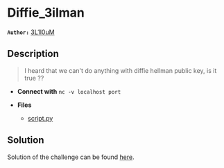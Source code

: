 # Diffie_3ilman

**`Author:`** [3L1l0uM](https://www.linkedin.com/in/abdelalim-atoui-b2043923b/)

## Description

> I heard that we can't do anything with diffie hellman public key, is it true ??
   


- **Connect with** `nc -v localhost port`

- **Files** 
 	- [script.py](challenge/script.py)  





## Solution
Solution of the challenge can be found [here](solution/).
